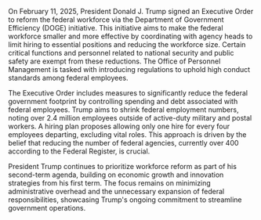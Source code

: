 On February 11, 2025, President Donald J. Trump signed an Executive Order to reform the federal workforce via the Department of Government Efficiency (DOGE) initiative. This initiative aims to make the federal workforce smaller and more effective by coordinating with agency heads to limit hiring to essential positions and reducing the workforce size. Certain critical functions and personnel related to national security and public safety are exempt from these reductions. The Office of Personnel Management is tasked with introducing regulations to uphold high conduct standards among federal employees.

The Executive Order includes measures to significantly reduce the federal government footprint by controlling spending and debt associated with federal employees. Trump aims to shrink federal employment numbers, noting over 2.4 million employees outside of active-duty military and postal workers. A hiring plan proposes allowing only one hire for every four employees departing, excluding vital roles. This approach is driven by the belief that reducing the number of federal agencies, currently over 400 according to the Federal Register, is crucial.

President Trump continues to prioritize workforce reform as part of his second-term agenda, building on economic growth and innovation strategies from his first term. The focus remains on minimizing administrative overhead and the unnecessary expansion of federal responsibilities, showcasing Trump's ongoing commitment to streamline government operations.